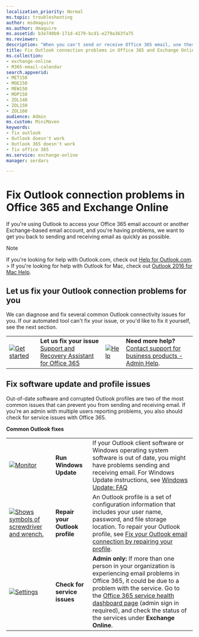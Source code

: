 ```yaml
---
localization_priority: Normal
ms.topic: troubleshooting
author: msdmaguire
ms.author: dmaguire
ms.assetid: b3e740b9-171d-4179-bcd1-e279a363fa75
ms.reviewer: 
description: "When you can't send or receive Office 365 email, use these steps to find and fix problems with Outlook. "
title: Fix Outlook connection problems in Office 365 and Exchange Online
ms.collection: 
- exchange-online
- M365-email-calendar
search.appverid:
- MET150
- MOE150
- MEW150
- MOP150
- ZOL140
- ZOL150
- ZOL160
audience: Admin
ms.custom: MiniMaven
keywords:
- fix outlook
- Outlook doesn't work
- Outlook 365 doesn't work
- fix office 365
ms.service: exchange-online
manager: serdars

---
```


# Fix Outlook connection problems in Office 365 and Exchange Online

If you're using Outlook to access your Office 365 email account or another Exchange-based email account, and you're having problems, we want to get you back to sending and receiving email as quickly as possible.

> [!NOTE]
> If you're looking for help with Outlook.com, check out [Help for Outlook.com](https://go.microsoft.com/fwlink/p/?LinkID=328913). > If you're looking for help with Outlook for Mac, check out [Outlook 2016 for Mac Help](https://support.office.com/article/6dd15f3c-b096-436f-95dc-6f4ad08e1980.aspx).

## Let us fix your Outlook connection problems for you

We can diagnose and fix several common Outlook connectivity issues for you. If our automated tool can't fix your issue, or you'd like to fix it yourself, see the next section.

|||||
|:-----|:-----|:-----|:-----|
|[![Get started](../media/8226d576-eac7-40df-89cb-28c1634067c5.png)](https://diagnostics.office.com/#/)|**Let us fix your issue** <br/>[Support and Recovery Assistant for Office 365](https://diagnostics.office.com/#/)|[![Help](../media/cced52be-9b54-4fff-a6b4-756afef8cedd.png)](https://support.office.com/article/32a17ca7-6fa0-4870-8a8d-e25ba4ccfd4b)|**Need more help?** <br/> [Contact support for business products - Admin Help](https://support.office.com/article/32a17ca7-6fa0-4870-8a8d-e25ba4ccfd4b).|

## Fix software update and profile issues

Out-of-date software and corrupted Outlook profiles are two of the most common issues that can prevent you from sending and receiving email. If you're an admin with multiple users reporting problems, you also should check for service issues with Office 365.

**Common Outlook fixes**

||||
|:-----|:-----|:-----|
|[![Monitor](../media/ee28b1cf-f0fa-420d-8480-fa1ceda550fe.png)](https://windows.microsoft.com/windows/is-computer-up-to-date)|**Run Windows Update**|If your Outlook client software or Windows operating system software is out of date, you might have problems sending and receiving email. For Windows Update instructions, see [Windows Update: FAQ](https://support.microsoft.com/help/12373/windows-update-faq)|
|[![Shows symbols of screwdriver and wrench.](../media/4217c379-67b5-49c2-b252-e625f45629f8.png)](https://support.office.com/article/4d5febf6-7623-486b-9a9f-d5cfc4264af3.aspx)|**Repair your Outlook profile**|An Outlook profile is a set of configuration information that includes your user name, password, and file storage location. To repair your Outlook profile, see [Fix your Outlook email connection by repairing your profile](https://support.office.com/article/4D5FEBF6-7623-486B-9A9F-D5CFC4264AF3).|
|[![Settings](../media/7a603ec9-4a6c-4c60-9168-7549023cbd92.png)](https://go.microsoft.com/fwlink/p/?LinkID=402339)|**Check for service issues**|**Admin only:** If more than one person in your organization is experiencing email problems in Office 365, it could be due to a problem with the service. Go to the [Office 365 service health dashboard page](https://go.microsoft.com/fwlink/p/?LinkID=402339) (admin sign in required), and check the status of the services under **Exchange Online**.|
